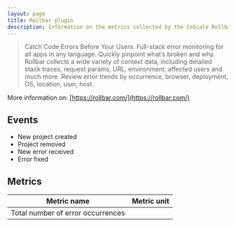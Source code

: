 ```yaml
---
layout: page
title: Rollbar plugin
description: Information on the metrics collected by the CoScale Rollbar plugin.
---
```


> Catch Code Errors Before Your Users. Full-stack error monitoring for all apps in any language. Quickly pinpoint what’s broken and why. Rollbar collects a wide variety of context data, including detailed stack traces, request params, URL, environment, affected users and much more. Review error trends by occurrence, browser, deployment, OS, location, user, host.

More information on: [https://rollbar.com/](https://rollbar.com/)

## Events

* New project created
* Project removed
* New error received
* Error fixed


## Metrics

| Metric name                       | Metric unit |
|-----------------------------------|-------------|
| Total number of error occurrences |             |
